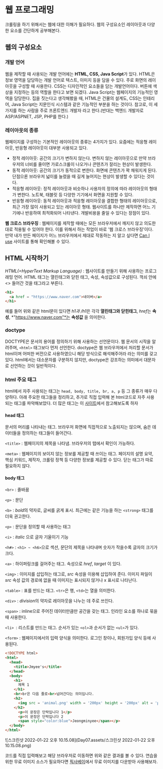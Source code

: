 # 웹 프로그래밍

크롤링을 하기 위해서는 웹에 대한 이해가 필요하다. 웹의 구성요소인 레이아웃과 다양한 요소를 간단하게 공부해본다.

## 웹의 구성요소

### 개발 언어

웹을 제작할 때 사용되는 개발 언어에는 **HTML, CSS, Java Script**가 있다. HTML은 정보 영역을 담당하는 개발 언어로 텍스트, 이미지 등을 담을 수 있다. 주로 화면의 레이아웃을 구성할 때 사용한다. CSS는 디자인적인 요소들을 담는 개발언어이다. 버튼에 색상을 지정하는 등의 역할을 한다고 보면 되겠다. Java Script는 웹페이지의 기능적인 영역을 담당한다. 집을 짓는다고 생각해봤을 때, HTML은 건물의 설계도, CSS는 인테리어, Java Script는 지문인식 시스템과 같은 기능적인 부분을 하는 것이다. 참고로, 이 세 가지를 하는 사람을 주로 프론트엔드 개발자 라고 한다.(반대는 백엔드 개발자로 ASP/ASPNET, JSP, PHP를 한다.)

### 레이아웃의 종류

웹페이지를 구성하는 기본적인 레이아웃의 종류는 4가지가 있다. 요즘에는 적응형 레이아웃, 반응형 레이아웃이 대부분 사용되고 있다.

- 정적 레이아웃: 공간의 크기가 변하지 않는다. 변하지 않는 레이아웃으로 만약 브라우저의 너비를 줄이면 가로스크롤이 나오거나 콘텐츠가 잘리는 현상이 발생한다.
- 동적 레이아웃: 공간의 크기가 동적으로 변한다. 화면에 콘텐츠가 꽉 채워지게 된다. 단점으론 브라우저 넓이를 늘렸을 때 길게 늘어지는 현상이 발생할 수 있다는 것이다.
- 적응형 레이아웃: 정적 레이아웃과 비슷하나 사용자의 정의에 따라 레이아웃의 형태가 변한다. 노트북, 태블릿 등 다양한 기기에서 화면을 지원할 수 있다.
- 반응형 레이아웃: 동적 레이아웃과 적응형 레이아웃을 결합한 형태의 레이아웃으로, 최근 가장 많이 사용되고 있는 레이아웃 형태. 웹사이트를 하나만 제작하면 어느 기기에나 반응하여 최적화되어 나타낸다. 개발비용을 줄일 수 있다는 장점이 있다.

**웹 크로스 브라우징** : 웹페이지를 제작할 때에는 모든 브라우저에서 깨지지 않고 의도한 대로 적용될 수 있어야 한다. 이를 위해서 하는 작업이 바로 '웹 크로스 브라우징'이다. 만약 내가 만든 페이지가 어느 브라우저에서 제대로 작동하는 지 알고 싶다면 [Can I use](http://caniuse.com) 사이트를 통해 확인해볼 수 있다.

## HTML 시작하기

*HTML(=HyperText Markup Language)* : 웹사이트를 만들기 위해 사용하는 프로그래밍 언어. HTML 태그는 열린태그와 닫힌 태그, 속성, 속성값으로 구성된다. 꺽쇠 안에<> 들어간 것을 태그라고 부른다.

``` html
<h1>
  <a href = "https://www.naver.com">네이버</a>
</h1>
```

예를 들어 위와 같은 html문이 있다면 *h1과 /h1*은 각각 **열린태그와 닫힌태그**, *href*는 **속성**, *"https://www.naver.com"*는 **속성값** 을 의미한다.

### doctype

DOCTYPE은 문서의 용어를 정의하기 위해 사용하는 선언문이다. 웹 문서의 시작을 알려주며, `<html>` 태그보다 먼저 선언한다. doctype은 웹 브라우저에서 처리할 문서가 html이며 어떠한 버전으로 사용하였으니 해당 방식으로 해석해주어라 라는 의미를 갖고있다. html에서는 대소문자를 구분하지 않지만, doctype은 강조하는 의미에서 대문자로 선언하는 것이 일반적이다.

### html 주요 태그

html에서 자주 사용되는 태그는 `head, body, title, br, a, p` 등 그 종류가 매우 다양하다. 아래 주요한 태그들을 정리하고, 추가로 직접 입력해 본 html코드로 자주 사용되는 태그를 파악해보았다. 더 많은 태그는 이 [사이트](http://www.tcpschool.com/html-tags/intro)에서 참고해보도록 하자

#### head 태그

문서의 머리를 나타내는 태그. 브라우저 화면에 직접적으로 노출되지는 않으며, 숨은 데이터들을 정의하는 태그들이 들어간다.

`<title>` : 웹페이지의 제목을 나타냄. 브라우저의 탭에서 확인이 가능하다.

`<meta>` : 웹페이지의 보이지 않는 정보를 제공할 때 쓰이는 태그. 페이지의 설명 요약, 핵심 키워드, 제작자, 크롤링 정책 등 다양한 정보를 제공할 수 있다. 닫는 태그가 따로 필요하지 않다.

#### body 태그

`<br>` : 줄바꿈

`<p>` : 문단

`<b>` : *bold*의 약자로, 글씨를 굵게 표시. 최근에는 같은 기능을 하는 `<strong>` 태그를 더욱 권고한다.

`<p>` : 문단을 정의할 때 사용하는 태그

`<i>` : *italic* 으로 글자 기울이기 기능

`<h#>` : `<h1> ~ <h6>`으로 섹션, 문단의 제목을 나타내며 숫자가 작을수록 글자의 크기가 크다.

`<a>` : 하이퍼링크를 걸어주는 태그. 속성으로 *href*, *target* 이 있다.

`<img>` : 이미지를 삽입하는 태그로, *src* 속성을 이용해 삽입하여 준다. 이미지 파일이 *src* 속성 값의 경로에 없을 때 이미지는 표시되지 않거나 x 표시로 나타난다.

`<table>` : 표를 만드는 태그. `<tr>`은 행, `<td>`는 열을 의미한다.

`<div>` : *division*의 약자로 레이아웃을 나누는 데 주로 쓰인다.

`<span>` : inline으로 주어진 데이터만큼만 공간을 갖는 태그. 인라인 요소를 하나로 묶을 때 사용한다.

`<li> `: 리스트를 만드는 태그. 순서가 있는 `<ol>`과 순서가 없는 `<ul>`가 있다.

`<form>` : 웹페이지에서의 입력 양식을 의미한다. 로그인 창이나, 회원가입 양식 등에 사용된다.

``` html
<!DOCTYPE html>
<html>
  <head>
    <title>Jmyee's</title>
  </head>
  <body>
    <h1>
      제목 1
    </h1>
    <br>br은 다음 줄로<br>넘어간다는 의미입니다.
    <h2>
      <img src = 'animal.png' width = '200px' height = '200px' alt = 'pets'>
    </h2>
      <p>이 문장은 단락입니다 1</p>
      <p>이 문장은 단락입니다 2
      <span style="color:blue">Jeongminyee</span></p>
  </body>
</html>
```

![스크린샷 2022-01-22 오후 10.15.08](Day07.assets/스크린샷 2022-01-22 오후 10.15.08.png)

코드를 직접 입력해보고 해당 브라우저로 이동하면 위와 같은 결과를 볼 수 있다. 연습을 위한 무료 이미지 소스가 필요하다면 [픽사베이](https://pixabay.com/ko/)에서 무료 이미지를 다운받아 사용해보자.
